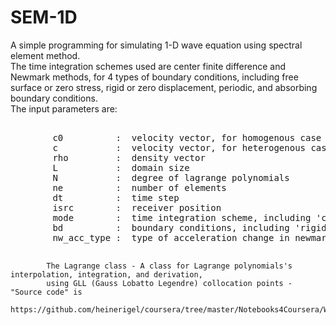 # SEM-1D
A simple programming for simulating 1-D wave equation using spectral element method.<br> The time integration schemes used are center finite difference and Newmark methods, for 4 types of boundary conditions, including free surface or zero stress, rigid or zero displacement, periodic, and absorbing boundary conditions.<br>
The input parameters are:<br>
<pre> 
        c0          :  velocity vector, for homogenous case
        c           :  velocity vector, for heterogenous case
        rho         :  density vector
        L           :  domain size
        N           :  degree of lagrange polynomials
        ne          :  number of elements
        dt          :  time step
        isrc        :  receiver position
        mode        :  time integration scheme, including 'cfd' (centered finite difference) or 'newmark'
        bd          :  boundary conditions, including 'rigid', 'free', 'absorbing', 'periodic'
        nw_acc_type :  type of acceleration change in newmark method, including 'average','linear'; defualt is 'average'<br>
</pre>
            The Lagrange class - A class for Lagrange polynomials's interpolation, integration, and derivation, 
            using GLL (Gauss Lobatto Legendre) collocation points - "Source code" is 
            https://github.com/heinerigel/coursera/tree/master/Notebooks4Coursera/W9
              
